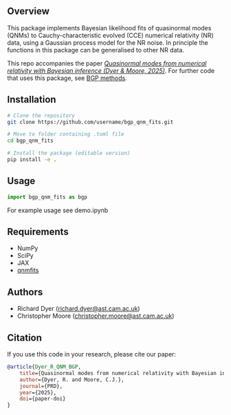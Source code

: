 ## Overview

This package implements Bayesian likelihood fits of quasinormal modes (QNMs) to Cauchy-characteristic evolved (CCE) numerical relativity (NR) data, using a Gaussian process model for the NR noise. In principle the functions in this package can be generalised to other NR data. 

This repo accompanies the paper *[Quasinormal modes from numerical relativity with Bayesian inference (Dyer & Moore, 2025)](https://arxiv.org/pdf/2510.11783)*. For further code that uses this package, see [BGP methods](https://github.com/Richardvnd/bgp_methods). 

## Installation

```bash
# Clone the repository
git clone https://github.com/username/bgp_qnm_fits.git

# Move to folder containing .toml file
cd bgp_qnm_fits

# Install the package (editable version)
pip install -e .

```

## Usage

```python
import bgp_qnm_fits as bgp

```

For example usage see demo.ipynb

## Requirements

- NumPy
- SciPy
- JAX
- [qnmfits](https://github.com/sxs-collaboration/qnmfits)

## Authors

- Richard Dyer (richard.dyer@ast.cam.ac.uk)
- Christopher Moore (christopher.moore@ast.cam.ac.uk)

## Citation

If you use this code in your research, please cite our paper:

```bibtex
@article{Dyer_R_QNM_BGP,
    title={Quasinormal modes from numerical relativity with Bayesian inference},
    author={Dyer, R. and Moore, C.J.},
    journal={PRD},
    year={2025},
    doi={paper-doi}
}
```
